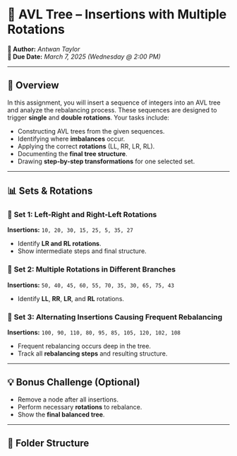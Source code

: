 # 📘 AVL Tree – Insertions with Multiple Rotations

**👤 Author:** *Antwan Taylor*  
**📅 Due Date:** *March 7, 2025 (Wednesday @ 2:00 PM)*  

---

## 📝 Overview

In this assignment, you will insert a sequence of integers into an AVL tree and analyze the rebalancing process. These sequences are designed to trigger **single** and **double rotations**. Your tasks include:

- Constructing AVL trees from the given sequences.
- Identifying where **imbalances** occur.
- Applying the correct **rotations** (LL, RR, LR, RL).
- Documenting the **final tree structure**.
- Drawing **step-by-step transformations** for one selected set.

---

## 📊 Sets & Rotations

### 🔢 **Set 1**: Left-Right and Right-Left Rotations
**Insertions:** `10, 20, 30, 15, 25, 5, 35, 27`  
- Identify **LR and RL rotations**.
- Show intermediate steps and final structure.

### 🔢 **Set 2**: Multiple Rotations in Different Branches
**Insertions:** `50, 40, 45, 60, 55, 70, 35, 30, 65, 75, 43`  
- Identify **LL**, **RR**, **LR**, and **RL** rotations.

### 🔢 **Set 3**: Alternating Insertions Causing Frequent Rebalancing
**Insertions:** `100, 90, 110, 80, 95, 85, 105, 120, 102, 108`  
- Frequent rebalancing occurs deep in the tree.
- Track all **rebalancing steps** and resulting structure.

---

## 💡 Bonus Challenge (Optional)
- Remove a node after all insertions.
- Perform necessary **rotations** to rebalance.
- Show the **final balanced tree**.

---

## 📂 Folder Structure


